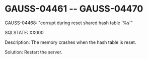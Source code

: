 # GAUSS-04461 -- GAUSS-04470<a name="EN-US_TOPIC_0302073682"></a>

GAUSS-04468: "corrupt during reset shared hash table '%s'"

SQLSTATE: XX000

Description: The memory crashes when the hash table is reset.

Solution: Restart the server.


